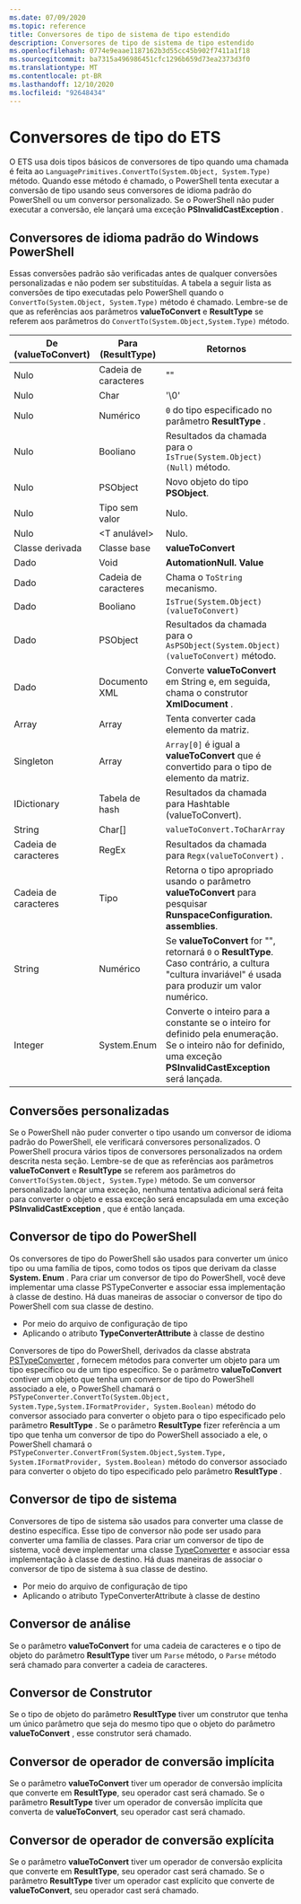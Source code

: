 ```yaml
---
ms.date: 07/09/2020
ms.topic: reference
title: Conversores de tipo de sistema de tipo estendido
description: Conversores de tipo de sistema de tipo estendido
ms.openlocfilehash: 0774e9eaae1187162b3d55cc45b902f7411a1f18
ms.sourcegitcommit: ba7315a496986451cfc1296b659d73ea2373d3f0
ms.translationtype: MT
ms.contentlocale: pt-BR
ms.lasthandoff: 12/10/2020
ms.locfileid: "92648434"
---
```

# <a name="ets-type-converters"></a>Conversores de tipo do ETS

O ETS usa dois tipos básicos de conversores de tipo quando uma chamada é feita ao `LanguagePrimitives.ConvertTo(System.Object, System.Type)` método. Quando esse método é chamado, o PowerShell tenta executar a conversão de tipo usando seus conversores de idioma padrão do PowerShell ou um conversor personalizado. Se o PowerShell não puder executar a conversão, ele lançará uma exceção **PSInvalidCastException** .

## <a name="standard-windows-powershell-language-converters"></a>Conversores de idioma padrão do Windows PowerShell

Essas conversões padrão são verificadas antes de qualquer conversões personalizadas e não podem ser substituídas. A tabela a seguir lista as conversões de tipo executadas pelo PowerShell quando o `ConvertTo(System.Object, System.Type)` método é chamado. Lembre-se de que as referências aos parâmetros **valueToConvert** e **ResultType** se referem aos parâmetros do `ConvertTo(System.Object,System.Type)` método.

| De (valueToConvert) |  Para (ResultType)  |                                                                               Retornos                                                                               |
| --------------------- | ----------------- | ------------------------------------------------------------------------------------------------------------------------------------------------------------------- |
| Nulo                  | Cadeia de caracteres            | ""                                                                                                                                                                  |
| Nulo                  | Char              | '\0'                                                                                                                                                                |
| Nulo                  | Numérico           | `0` do tipo especificado no parâmetro **ResultType** .                                                                                                          |
| Nulo                  | Booliano           | Resultados da chamada para o `IsTrue(System.Object)(Null)` método.                                                                                                        |
| Nulo                  | PSObject          | Novo objeto do tipo **PSObject**.                                                                                                                                    |
| Nulo                  | Tipo sem valor    | Nulo.                                                                                                                                                               |
| Nulo                  | &lt;T anulável&gt; | Nulo.                                                                                                                                                               |
| Classe derivada         | Classe base        | **valueToConvert**                                                                                                                                                  |
| Dado              | Void              | **AutomationNull. Value**                                                                                                                                            |
| Dado              | Cadeia de caracteres            | Chama o `ToString` mecanismo.                                                                                                                                         |
| Dado              | Booliano           | `IsTrue(System.Object) (valueToConvert)`                                                                                                                            |
| Dado              | PSObject          | Resultados da chamada para o `AsPSObject(System.Object) (valueToConvert)` método.                                                                                         |
| Dado              | Documento XML      | Converte **valueToConvert** em String e, em seguida, chama o construtor **XmlDocument** .                                                                                      |
| Array                 | Array             | Tenta converter cada elemento da matriz.                                                                                                                      |
| Singleton             | Array             | `Array[0]` é igual a **valueToConvert** que é convertido para o tipo de elemento da matriz.                                                                            |
| IDictionary           | Tabela de hash        | Resultados da chamada para Hashtable (valueToConvert).                                                                                                                       |
| String                | Char[]            | `valueToConvert.ToCharArray`                                                                                                                                        |
| Cadeia de caracteres                | RegEx             | Resultados da chamada para `Regx(valueToConvert)` .                                                                                                                          |
| Cadeia de caracteres                | Tipo              | Retorna o tipo apropriado usando o parâmetro **valueToConvert** para pesquisar **RunspaceConfiguration. assemblies**.                                                 |
| String                | Numérico           | Se **valueToConvert** for "", retornará `0` o **ResultType**. Caso contrário, a cultura "cultura invariável" é usada para produzir um valor numérico.                       |
| Integer               | System.Enum       | Converte o inteiro para a constante se o inteiro for definido pela enumeração. Se o inteiro não for definido, uma exceção **PSInvalidCastException** será lançada. |

## <a name="custom-conversions"></a>Conversões personalizadas

Se o PowerShell não puder converter o tipo usando um conversor de idioma padrão do PowerShell, ele verificará conversores personalizados. O PowerShell procura vários tipos de conversores personalizados na ordem descrita nesta seção. Lembre-se de que as referências aos parâmetros **valueToConvert** e **ResultType** se referem aos parâmetros do `ConvertTo(System.Object, System.Type)` método. Se um conversor personalizado lançar uma exceção, nenhuma tentativa adicional será feita para converter o objeto e essa exceção será encapsulada em uma exceção **PSInvalidCastException** , que é então lançada.

## <a name="powershell-type-converter"></a>Conversor de tipo do PowerShell

Os conversores de tipo do PowerShell são usados para converter um único tipo ou uma família de tipos, como todos os tipos que derivam da classe **System. Enum** . Para criar um conversor de tipo do PowerShell, você deve implementar uma classe PSTypeConverter e associar essa implementação à classe de destino. Há duas maneiras de associar o conversor de tipo do PowerShell com sua classe de destino.

- Por meio do arquivo de configuração de tipo
- Aplicando o atributo **TypeConverterAttribute** à classe de destino

Conversores de tipo do PowerShell, derivados da classe abstrata [PSTypeConverter](/dotnet/api/system.management.automation.pstypeconverter) , fornecem métodos para converter um objeto para um tipo específico ou de um tipo específico. Se o parâmetro **valueToConvert** contiver um objeto que tenha um conversor de tipo do PowerShell associado a ele, o PowerShell chamará o `PSTypeConverter.ConvertTo(System.Object, System.Type,System.IFormatProvider, System.Boolean)`
método do conversor associado para converter o objeto para o tipo especificado pelo parâmetro **ResultType** . Se o parâmetro **ResultType** fizer referência a um tipo que tenha um conversor de tipo do PowerShell associado a ele, o PowerShell chamará o `PSTypeConverter.ConvertFrom(System.Object,System.Type, System.IFormatProvider, System.Boolean)`
método do conversor associado para converter o objeto do tipo especificado pelo parâmetro **ResultType** .

## <a name="system-type-converter"></a>Conversor de tipo de sistema

Conversores de tipo de sistema são usados para converter uma classe de destino específica. Esse tipo de conversor não pode ser usado para converter uma família de classes. Para criar um conversor de tipo de sistema, você deve implementar uma classe [TypeConverter](/dotnet/api/system.management.automation.runspaces.typedata.typeconverter#System_Management_Automation_Runspaces_TypeData_TypeConverter) e associar essa implementação à classe de destino. Há duas maneiras de associar o conversor de tipo de sistema à sua classe de destino.

- Por meio do arquivo de configuração de tipo
- Aplicando o atributo TypeConverterAttribute à classe de destino

## <a name="parse-converter"></a>Conversor de análise

Se o parâmetro **valueToConvert** for uma cadeia de caracteres e o tipo de objeto do parâmetro **ResultType** tiver um `Parse` método, o `Parse` método será chamado para converter a cadeia de caracteres.

## <a name="constructor-converter"></a>Conversor de Construtor

Se o tipo de objeto do parâmetro **ResultType** tiver um construtor que tenha um único parâmetro que seja do mesmo tipo que o objeto do parâmetro **valueToConvert** , esse construtor será chamado.

## <a name="implicit-cast-operator-converter"></a>Conversor de operador de conversão implícita

Se o parâmetro **valueToConvert** tiver um operador de conversão implícita que converte em **ResultType**, seu operador cast será chamado. Se o parâmetro **ResultType** tiver um operador de conversão implícita que converta de **valueToConvert**, seu operador cast será chamado.

## <a name="explicit-cast-operator-converter"></a>Conversor de operador de conversão explícita

Se o parâmetro **valueToConvert** tiver um operador de conversão explícita que converte em **ResultType**, seu operador cast será chamado. Se o parâmetro **ResultType** tiver um operador cast explícito que converte de **valueToConvert**, seu operador cast será chamado.
